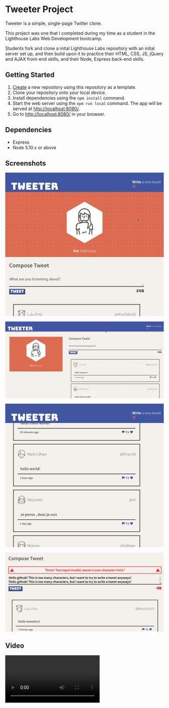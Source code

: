 # Tweeter Project

Tweeter is a simple, single-page Twitter clone.

This project was one that I completed during my time as a student in the Lighthouse Labs Web Development bootcamp. 

Students fork and clone a inital Lighthouse Labs repository with an inital server set up, and then build upon it to practice their HTML, CSS, JS, jQuery and AJAX front-end skills, and their Node, Express back-end skills.

## Getting Started

1. [Create](https://docs.github.com/en/repositories/creating-and-managing-repositories/creating-a-repository-from-a-template) a new repository using this repository as a template.
2. Clone your repository onto your local device.
3. Install dependencies using the `npm install` command.
3. Start the web server using the `npm run local` command. The app will be served at <http://localhost:8080/>.
4. Go to <http://localhost:8080/> in your browser.

## Dependencies

- Express
- Node 5.10.x or above

## Screenshots

!["Screenshots of Tweeter mobile view"](https://github.com/ksakuran/tweeter/blob/master/docs/tweeter-mobile-view.png)

!["Screenshots of Tweeter desktop view"](https://github.com/ksakuran/tweeter/blob/master/docs/tweeter-desktop-view.png)

!["Screenshots of Tweeter's fixed navigation bar"](https://github.com/ksakuran/tweeter/blob/master/docs/tweeter-fixed-nav.png)

!["Screenshot of Tweeter's composer, character count and error display"](https://github.com/ksakuran/tweeter/blob/master/docs/tweeter-char-limit.png)

## Video

!["Video of nav button, slides down Tweeter's composer"](https://github.com/ksakuran/tweeter/blob/master/docs/nav-button.webm)

